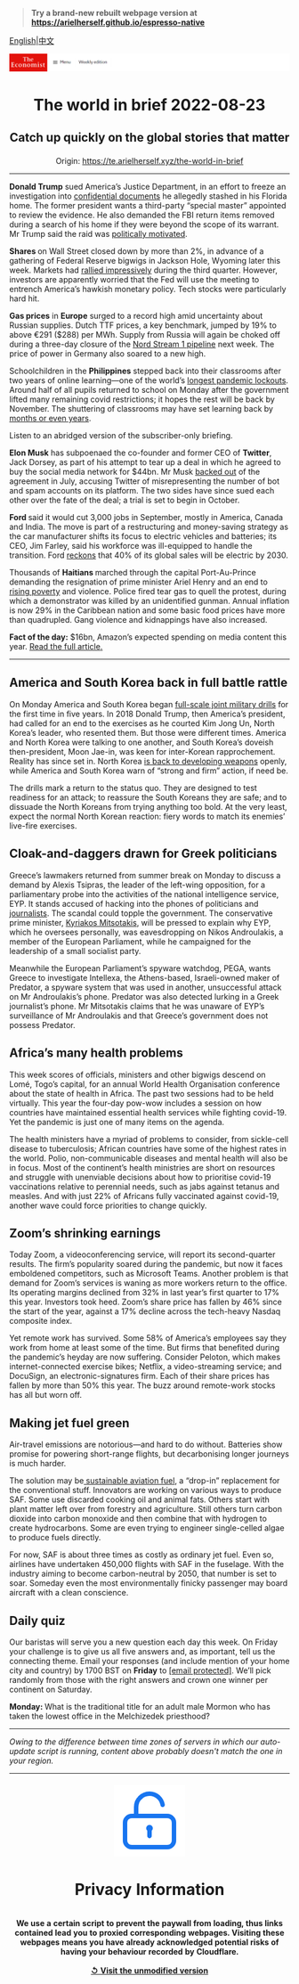 > **Try a brand-new rebuilt webpage version at https://arielherself.github.io/espresso-native**

[English](https://github.com/arielherself/espresso/blob/main/README.md)|[中文](https://github-com.translate.goog/arielherself/espresso/blob/main/README.md?_x_tr_sl=en&_x_tr_tl=zh-CN&_x_tr_hl=zh-CN&_x_tr_pto=wapp)



![The Economist](menubar.png)

# <p align="center">The world in brief 2022-08-23</p>

## <p align="center">Catch up quickly on the global stories that matter</p>

<p align="center">Origin: <a href="https://te.arielherself.xyz/the-world-in-brief">https://te.arielherself.xyz/the-world-in-brief</a><hr>

<strong>Donald Trump</strong> sued America’s Justice Department, in an effort to freeze an investigation into [confidential documents](https://te.arielherself.xyz/united-states/2022/08/10/the-raid-on-mar-a-lago-could-shake-americas-foundations) he allegedly stashed in his Florida home. The former president wants a third-party “special master” appointed to review the evidence. He also demanded the FBI return items removed during a search of his home if they were beyond the scope of its warrant. Mr Trump said the raid was [politically motivated](https://te.arielherself.xyz/united-states/2022/08/09/an-fbi-raid-on-donald-trumps-home-ignites-a-political-firestorm).

<strong>Shares </strong>on Wall Street closed down by more than 2%, in advance of a gathering of Federal Reserve bigwigs in Jackson Hole, Wyoming later this week. Markets had [rallied impressively](https://te.arielherself.xyz/leaders/2022/08/18/a-fresh-american-bull-market-is-under-way-can-it-last) during the third quarter. However, investors are apparently worried that the Fed will use the meeting to entrench America’s hawkish monetary policy. Tech stocks were particularly hard hit.

<strong>Gas prices</strong> in <strong>Europe</strong> surged to a record high amid uncertainty about Russian supplies. Dutch TTF prices, a key benchmark, jumped by 19% to above €291 ($288) per MWh. Supply from Russia will again be choked off during a three-day closure of the [Nord Stream 1 pipeline](https://te.arielherself.xyz/europe/2022/07/11/europe-is-preparing-for-russian-gas-to-be-cut-off-this-winter) next week. The price of power in Germany also soared to a new high. 

Schoolchildren in the <strong>Philippines</strong> stepped back into their classrooms after two years of online learning—one of the world’s [longest pandemic lockouts](https://te.arielherself.xyz/international/2022/07/07/covid-learning-loss-has-been-a-global-disaster). Around half of all pupils returned to school on Monday after the government lifted many remaining covid restrictions; it hopes the rest will be back by November. The shuttering of classrooms may have set learning back by [months or even years](https://te.arielherself.xyz/graphic-detail/2022/07/25/schools-in-poor-countries-are-failing-women).

Listen to an abridged version of the subscriber-only briefing.

<strong>Elon Musk</strong> has subpoenaed the co-founder and former CEO of <strong>Twitter</strong>, Jack Dorsey, as part of his attempt to tear up a deal in which he agreed to buy the social media network for $44bn. Mr Musk [backed out](https://te.arielherself.xyz/business/2022/07/11/with-or-without-elon-musk-twitter-is-overdue-a-shake-up) of the agreement in July, accusing Twitter of misrepresenting the number of bot and spam accounts on its platform. The two sides have since sued each other over the fate of the deal; a trial is set to begin in October.

<strong>Ford </strong>said it would cut 3,000 jobs in September, mostly in America, Canada and India. The move is part of a restructuring and money-saving strategy as the car manufacturer shifts its focus to electric vehicles and batteries; its CEO, Jim Farley, said his workforce was ill-equipped to handle the transition. Ford [reckons](https://te.arielherself.xyz/business/ford-and-general-motors-fight-it-out-to-electrify/21805099) that 40% of its global sales will be electric by 2030.

Thousands of <strong>Haitians </strong>marched through the capital Port-Au-Prince demanding the resignation of prime minister Ariel Henry and an end to [rising poverty](https://te.arielherself.xyz/the-americas/2022/02/05/foreign-aid-has-done-little-to-help-haiti) and violence. Police fired tear gas to quell the protest, during which a demonstrator was killed by an unidentified gunman. Annual inflation is now 29% in the Caribbean nation and some basic food prices have more than quadrupled. Gang violence and kidnappings have also increased.

<strong>Fact of the day:</strong> $16bn, Amazon’s expected spending on media content this year. [Read the full article](https://te.arielherself.xyz/business/2022/08/21/game-of-thrones-v-lord-of-the-rings-a-tale-of-old-v-new-hollywood)[.](https://te.arielherself.xyz/graphic-detail/2022/06/28/the-deaths-of-51-people-in-texas-highlight-the-perils-of-migration)

----------

## America and South Korea back in full battle rattle

On Monday America and South Korea began [full-scale joint military drills](https://te.arielherself.xyz/asia/2022/08/18/america-and-south-korea-restart-their-big-military-drills) for the first time in five years. In 2018 Donald Trump, then America’s president, had called for an end to the exercises as he courted Kim Jong Un, North Korea’s leader, who resented them. But those were different times. America and North Korea were talking to one another, and South Korea’s doveish then-president, Moon Jae-in, was keen for inter-Korean rapprochement. Reality has since set in. North Korea [is back to developing weapons](https://te.arielherself.xyz/asia/2022/04/07/north-korea-is-testing-icbms-again-nuclear-weapons-may-be-next) openly, while America and South Korea warn of “strong and firm” action, if need be.

The drills mark a return to the status quo. They are designed to test readiness for an attack; to reassure the South Koreans they are safe; and to dissuade the North Koreans from trying anything too bold. At the very least, expect the normal North Korean reaction: fiery words to match its enemies’ live-fire exercises.

## Cloak-and-daggers drawn for Greek politicians

Greece’s lawmakers returned from summer break on Monday to discuss a demand by Alexis Tsipras, the leader of the left-wing opposition, for a parliamentary probe into the activities of the national intelligence service, EYP. It stands accused of hacking into the phones of politicians and [journalists](https://te.arielherself.xyz/europe/2022/05/19/rows-over-press-freedom-overshadow-greeces-recent-achievements). The scandal could topple the government. The conservative prime minister, [Kyriakos Mitsotakis](https://te.arielherself.xyz/europe/2021/05/22/how-greece-became-europes-unlikely-model-student), will be pressed to explain why EYP, which he oversees personally, was eavesdropping on Nikos Androulakis, a member of the European Parliament, while he campaigned for the leadership of a small socialist party. 

Meanwhile the European Parliament’s spyware watchdog, PEGA, wants Greece to investigate Intellexa, the Athens-based, Israeli-owned maker of Predator, a spyware system that was used in another, unsuccessful attack on Mr Androulakis’s phone. Predator was also detected lurking in a Greek journalist’s phone. Mr Mitsotakis claims that he was unaware of EYP’s surveillance of Mr Androulakis and that Greece’s government does not possess Predator.

## Africa’s many health problems

This week scores of officials, ministers and other bigwigs descend on Lomé, Togo’s capital, for an annual World Health Organisation conference about the state of health in Africa. The past two sessions had to be held virtually. This year the four-day pow-wow includes a session on how countries have maintained essential health services while fighting covid-19. Yet the pandemic is just one of many items on the agenda.

The health ministers have a myriad of problems to consider, from sickle-cell disease to tuberculosis; African countries have some of the highest rates in the world. Polio, non-communicable diseases and mental health will also be in focus. Most of the continent’s health ministries are short on resources and struggle with unenviable decisions about how to prioritise covid-19 vaccinations relative to perennial needs, such as jabs against tetanus and measles. And with just 22% of Africans fully vaccinated against covid-19, another wave could force priorities to change quickly.

## Zoom’s shrinking earnings

Today Zoom, a videoconferencing service, will report its second-quarter results. The firm’s popularity soared during the pandemic, but now it faces emboldened competitors, such as Microsoft Teams. Another problem is that demand for Zoom’s services is waning as more workers return to the office. Its operating margins declined from 32% in last year’s first quarter to 17% this year. Investors took heed. Zoom’s share price has fallen by 46% since the start of the year, against a 17% decline across the tech-heavy Nasdaq composite index.

Yet remote work has survived. Some 58% of America’s employees say they work from home at least some of the time. But firms that benefited during the pandemic’s heyday are now suffering. Consider Peloton, which makes internet-connected exercise bikes; Netflix, a video-streaming service; and DocuSign, an electronic-signatures firm. Each of their share prices has fallen by more than 50% this year. The buzz around remote-work stocks has all but worn off.

## Making jet fuel green

Air-travel emissions are notorious—and hard to do without. Batteries show promise for powering short-range flights, but decarbonising longer journeys is much harder.

The solution may be[ sustainable aviation fuel](https://te.arielherself.xyz/science-and-technology/2022/08/17/ways-to-make-aviation-fuel-green), a “drop-in” replacement for the conventional stuff. Innovators are working on various ways to produce SAF. Some use discarded cooking oil and animal fats. Others start with plant matter left over from forestry and agriculture. Still others turn carbon dioxide into carbon monoxide and then combine that with hydrogen to create hydrocarbons. Some are even trying to engineer single-celled algae to produce fuels directly.

For now, SAF is about three times as costly as ordinary jet fuel. Even so, airlines have undertaken 450,000 flights with SAF in the fuselage. With the industry aiming to become carbon-neutral by 2050, that number is set to soar. Someday even the most environmentally finicky passenger may board aircraft with a clean conscience.

## Daily quiz

Our baristas will serve you a new question each day this week. On Friday your challenge is to give us all five answers and, as important, tell us the connecting theme. Email your responses (and include mention of your home city and country) by 1700 BST on <strong>Friday</strong> to [<span class="__cf_email__" data-cfemail="2e7f5b47546b5d5e5c4b5d5d416e4b4d41404143475d5a004d4143">[email&#160;protected]</span>](https://mail.google.com/mail/?view=cm&amp;fs=1&amp;tf=1&amp;to=QuizEspresso@te.arielherself.xyz). We’ll pick randomly from those with the right answers and crown one winner per continent on Saturday.

<strong>Monday: </strong>What is the traditional title for an adult male Mormon who has taken the lowest office in the Melchizedek priesthood?

----------

*Owing to the difference between time zones of servers in which our auto-update script is running, content above probably doesn't match the one in your region.*

|<br><div align="center"><img src="unlock.png" /><h1>Privacy Information</h1></div></br>We use a certain script to prevent the paywall from loading, thus links contained lead you to proxied corresponding webpages. Visiting these webpages means you have already acknowledged potential risks of having your behaviour recorded by Cloudflare.<br><br>[&#x21BA; Visit the unmodified version](README.raw.md)<br><br>|
|-----|
